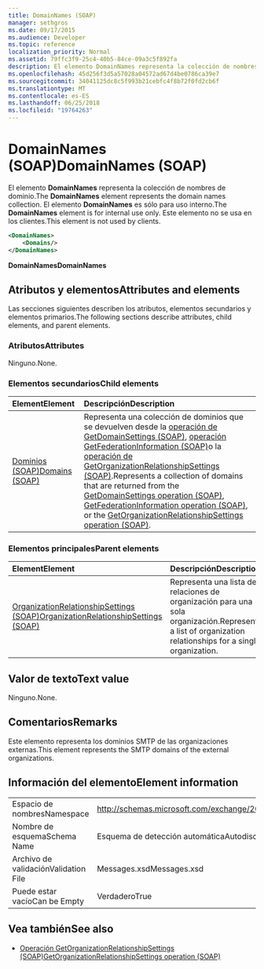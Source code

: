 ```yaml
---
title: DomainNames (SOAP)
manager: sethgros
ms.date: 09/17/2015
ms.audience: Developer
ms.topic: reference
localization_priority: Normal
ms.assetid: 79ffc3f9-25c4-40b5-84ce-09a3c5f892fa
description: El elemento DomainNames representa la colección de nombres de dominio. El elemento DomainNames es sólo para uso interno. Este elemento no se usa en los clientes.
ms.openlocfilehash: 45d256f3d5a57028a04572ad67d4be0786ca39e7
ms.sourcegitcommit: 34041125dc8c5f993b21cebfc4f8b72f0fd2cb6f
ms.translationtype: MT
ms.contentlocale: es-ES
ms.lasthandoff: 06/25/2018
ms.locfileid: "19764263"
---
```

# <a name="domainnames-soap"></a><span data-ttu-id="99b1e-105">DomainNames (SOAP)</span><span class="sxs-lookup"><span data-stu-id="99b1e-105">DomainNames (SOAP)</span></span>

<span data-ttu-id="99b1e-106">El elemento **DomainNames** representa la colección de nombres de dominio.</span><span class="sxs-lookup"><span data-stu-id="99b1e-106">The **DomainNames** element represents the domain names collection.</span></span> <span data-ttu-id="99b1e-107">El elemento **DomainNames** es sólo para uso interno.</span><span class="sxs-lookup"><span data-stu-id="99b1e-107">The **DomainNames** element is for internal use only.</span></span> <span data-ttu-id="99b1e-108">Este elemento no se usa en los clientes.</span><span class="sxs-lookup"><span data-stu-id="99b1e-108">This element is not used by clients.</span></span> 
  
```XML
<DomainNames>
    <Domains/>
</DomainNames>
```

 <span data-ttu-id="99b1e-109">**DomainNames**</span><span class="sxs-lookup"><span data-stu-id="99b1e-109">**DomainNames**</span></span>
## <a name="attributes-and-elements"></a><span data-ttu-id="99b1e-110">Atributos y elementos</span><span class="sxs-lookup"><span data-stu-id="99b1e-110">Attributes and elements</span></span>

<span data-ttu-id="99b1e-111">Las secciones siguientes describen los atributos, elementos secundarios y elementos primarios.</span><span class="sxs-lookup"><span data-stu-id="99b1e-111">The following sections describe attributes, child elements, and parent elements.</span></span>
  
### <a name="attributes"></a><span data-ttu-id="99b1e-112">Atributos</span><span class="sxs-lookup"><span data-stu-id="99b1e-112">Attributes</span></span>

<span data-ttu-id="99b1e-113">Ninguno.</span><span class="sxs-lookup"><span data-stu-id="99b1e-113">None.</span></span>
  
### <a name="child-elements"></a><span data-ttu-id="99b1e-114">Elementos secundarios</span><span class="sxs-lookup"><span data-stu-id="99b1e-114">Child elements</span></span>

|<span data-ttu-id="99b1e-115">**Element**</span><span class="sxs-lookup"><span data-stu-id="99b1e-115">**Element**</span></span>|<span data-ttu-id="99b1e-116">**Descripción**</span><span class="sxs-lookup"><span data-stu-id="99b1e-116">**Description**</span></span>|
|:-----|:-----|
|[<span data-ttu-id="99b1e-117">Dominios (SOAP)</span><span class="sxs-lookup"><span data-stu-id="99b1e-117">Domains (SOAP)</span></span>](domains-soap.md) <br/> |<span data-ttu-id="99b1e-118">Representa una colección de dominios que se devuelven desde la [operación de GetDomainSettings (SOAP)](getdomainsettings-operation-soap.md), [operación GetFederationInformation (SOAP)](getfederationinformation-operation-soap.md)o la [operación de GetOrganizationRelationshipSettings (SOAP)](getorganizationrelationshipsettings-operation-soap.md).</span><span class="sxs-lookup"><span data-stu-id="99b1e-118">Represents a collection of domains that are returned from the [GetDomainSettings operation (SOAP)](getdomainsettings-operation-soap.md), [GetFederationInformation operation (SOAP)](getfederationinformation-operation-soap.md), or the [GetOrganizationRelationshipSettings operation (SOAP)](getorganizationrelationshipsettings-operation-soap.md).</span></span>  <br/> |
   
### <a name="parent-elements"></a><span data-ttu-id="99b1e-119">Elementos principales</span><span class="sxs-lookup"><span data-stu-id="99b1e-119">Parent elements</span></span>

|<span data-ttu-id="99b1e-120">**Element**</span><span class="sxs-lookup"><span data-stu-id="99b1e-120">**Element**</span></span>|<span data-ttu-id="99b1e-121">**Descripción**</span><span class="sxs-lookup"><span data-stu-id="99b1e-121">**Description**</span></span>|
|:-----|:-----|
|[<span data-ttu-id="99b1e-122">OrganizationRelationshipSettings (SOAP)</span><span class="sxs-lookup"><span data-stu-id="99b1e-122">OrganizationRelationshipSettings (SOAP)</span></span>](organizationrelationshipsettings-soap.md) <br/> |<span data-ttu-id="99b1e-123">Representa una lista de relaciones de organización para una sola organización.</span><span class="sxs-lookup"><span data-stu-id="99b1e-123">Represents a list of organization relationships for a single organization.</span></span>  <br/> |
   
## <a name="text-value"></a><span data-ttu-id="99b1e-124">Valor de texto</span><span class="sxs-lookup"><span data-stu-id="99b1e-124">Text value</span></span>

<span data-ttu-id="99b1e-125">Ninguno.</span><span class="sxs-lookup"><span data-stu-id="99b1e-125">None.</span></span>
  
## <a name="remarks"></a><span data-ttu-id="99b1e-126">Comentarios</span><span class="sxs-lookup"><span data-stu-id="99b1e-126">Remarks</span></span>

<span data-ttu-id="99b1e-127">Este elemento representa los dominios SMTP de las organizaciones externas.</span><span class="sxs-lookup"><span data-stu-id="99b1e-127">This element represents the SMTP domains of the external organizations.</span></span>
  
## <a name="element-information"></a><span data-ttu-id="99b1e-128">Información del elemento</span><span class="sxs-lookup"><span data-stu-id="99b1e-128">Element information</span></span>

|||
|:-----|:-----|
|<span data-ttu-id="99b1e-129">Espacio de nombres</span><span class="sxs-lookup"><span data-stu-id="99b1e-129">Namespace</span></span>  <br/> |http://schemas.microsoft.com/exchange/2010/Autodiscover  <br/> |
|<span data-ttu-id="99b1e-130">Nombre de esquema</span><span class="sxs-lookup"><span data-stu-id="99b1e-130">Schema Name</span></span>  <br/> |<span data-ttu-id="99b1e-131">Esquema de detección automática</span><span class="sxs-lookup"><span data-stu-id="99b1e-131">Autodiscover schema</span></span>  <br/> |
|<span data-ttu-id="99b1e-132">Archivo de validación</span><span class="sxs-lookup"><span data-stu-id="99b1e-132">Validation File</span></span>  <br/> |<span data-ttu-id="99b1e-133">Messages.xsd</span><span class="sxs-lookup"><span data-stu-id="99b1e-133">Messages.xsd</span></span>  <br/> |
|<span data-ttu-id="99b1e-134">Puede estar vacío</span><span class="sxs-lookup"><span data-stu-id="99b1e-134">Can be Empty</span></span>  <br/> |<span data-ttu-id="99b1e-135">Verdadero</span><span class="sxs-lookup"><span data-stu-id="99b1e-135">True</span></span>  <br/> |
   
## <a name="see-also"></a><span data-ttu-id="99b1e-136">Vea también</span><span class="sxs-lookup"><span data-stu-id="99b1e-136">See also</span></span>

- [<span data-ttu-id="99b1e-137">Operación GetOrganizationRelationshipSettings (SOAP)</span><span class="sxs-lookup"><span data-stu-id="99b1e-137">GetOrganizationRelationshipSettings operation (SOAP)</span></span>](getorganizationrelationshipsettings-operation-soap.md)

